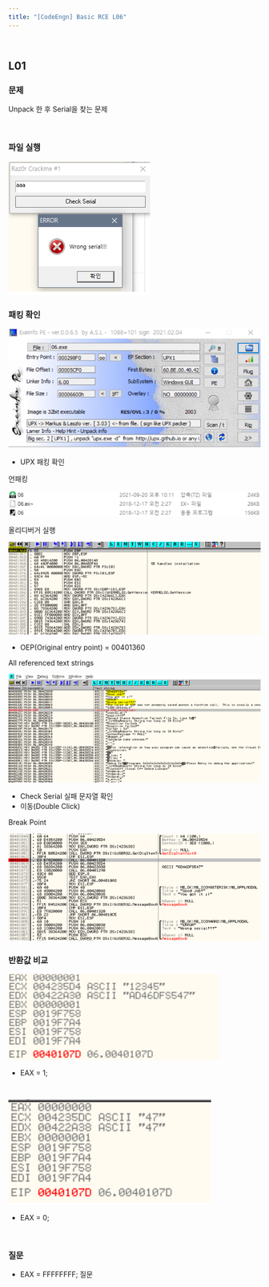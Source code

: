 ```yaml
---
title: "[CodeEngn] Basic RCE L06"
---
```


<br>

## L01

### 문제

Unpack 한 후 Serial을 찾는 문제

<br>

### 파일 실행

![image-20220401134750094](https://raw.githubusercontent.com/EONION-TH3DB/image_repo/main/img/image-20220401134750094.png)

### 패킹 확인

![image-20220401134838193](https://raw.githubusercontent.com/EONION-TH3DB/image_repo/main/img/image-20220401134838193.png)

- UPX 패킹 확인

언패킹

![image-20220401134910096](https://raw.githubusercontent.com/EONION-TH3DB/image_repo/main/img/image-20220401134910096.png)

올리디버거 실행

![image-20220401134925428](https://raw.githubusercontent.com/EONION-TH3DB/image_repo/main/img/image-20220401134925428.png)

- OEP(Original entry point) = 00401360

All referenced text strings

![image-20220401135042293](https://raw.githubusercontent.com/EONION-TH3DB/image_repo/main/img/image-20220401135042293.png)

- Check Serial 실패 문자열 확인
- 이동(Double Click)

Break Point

![image-20220401135117452](https://raw.githubusercontent.com/EONION-TH3DB/image_repo/main/img/image-20220401135117452.png)



### 반환값 비교

![image-20220401135229650](https://raw.githubusercontent.com/EONION-TH3DB/image_repo/main/img/image-20220401135229650.png)

- EAX = 1;

<BR>

![image-20220401135345808](https://raw.githubusercontent.com/EONION-TH3DB/image_repo/main/img/image-20220401135345808.png)

- EAX = 0;

<BR>

### 질문

- EAX = FFFFFFFF; 질문